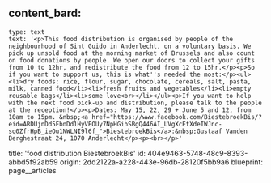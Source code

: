 content_bard:
  -
    type: text
    text: '<p>This food distribution is organised by people of the neighbourhood of Sint Guido in Anderlecht, on a voluntary basis. We pick up unsold food at the morning market of Brussels and also count on food donations by people. We open our doors to collect your gifts from 10 to 12hr, and redistribute the food from 12 to 15hr.</p><p>So if you want to support us, this is what''s needed the most:</p><ul><li>dry foods: rice, flour, sugar, chocolate, cereals, salt, pasta, milk, canned food</li><li>fresh fruits and vegetables</li><li>empty reusable bags</li><li>some love<br></li></ul><p>If you want to help with the next food pick-up and distribution, please talk to the people at the reception!</p><p>Dates: May 15, 22, 29 + June 5 and 12, from 10am to 15pm. &nbsp;<a href="https://www.facebook.com/BiestebroekBis/?eid=ARDUjnDd5FbnDd1HyVEOUy7NpHGihSBgQ446AI_UVgXcEtXdeIWJnc-sq0ZfrHpB_ieOu1NWLNI9l6f_">BiestebroekBis</a>:&nbsp;Gustaaf Vanden Berghestraat 24, 1070 Anderlecht</p><p><br></p>'
title: 'food distribution BiestebroekBis'
id: 404e9463-5748-48c9-8393-abbd5f92ab59
origin: 2dd2122a-a228-443e-96db-28120f5bb9a6
blueprint: page__articles
